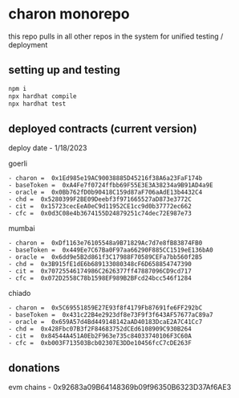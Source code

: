# charon monorepo

this repo pulls in all other repos in the system for unified testing / deployment

## setting up and testing

```sh
npm i
npx hardhat compile
npx hardhat test
```

## deployed contracts (current version)

deploy date - 1/18/2023

goerli
    
    - charon =  0x1Ed985e19AC90038885D45216f38A6a23FaF174b
    - baseToken =  0xA4Fe7f0724ffbb69F55E3E3A38234a9B91AD4a9E
    - oracle =  0x0Bb762fD0b90418C159d87aF706aAdE13b4432C4
    - chd =  0x5280399F2BE09Deebf3f971665527aD873e3772C
    - cit =  0x15723cecEeA0eC9d11952CE1cc9d0b37772ec662
    - cfc =  0x0d3C08e4b3674155D24879251c74dec72E987e73

mumbai
    
    - charon =  0xDf1163e76105548a9B71829Ac7d7e8fB83874FB0
    - baseToken =  0x449Ee7C67Ba0F97aa66290F885CC1519eE136bA0
    - oracle =  0x6dd9e5B2d861f3C17988F70589CEFa7bb560f2B5
    - chd =  0x3B915fE1dE6b689133080348cF6D658854747390
    - cit =  0x70725546174986C2626377ff47887096CD9cd717
    - cfc =  0x072D2558C78b1598EF989B2BFcd24bcc546f1284

chiado

    - charon =  0x5C69551859E27E93f8f4179Fb87691fe6FF292bC
    - baseToken =  0x431c22B4e2923df8e73F9f3f643AF57677aC89a7
    - oracle =  0x659A57d4Bd449148142aAD40183DcaE2A7C41Cc7
    - chd =  0x428Fbc07B3f2F84683752dCEd6108909C930B264
    - cit =  0x84544A451A0Eb2F963e735c84033740106F3C60A
    - cfc =  0xb003F713503Bcb02307E3DDe10456fcC7cDE263F

## donations

evm chains - 0x92683a09B64148369b09f96350B6323D37Af6AE3
